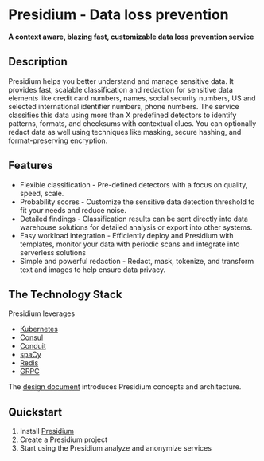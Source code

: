 # Presidium - Data loss prevention
**A context aware, blazing fast, customizable data loss prevention service**

## Description

Presidium helps you better understand and manage sensitive data. It provides fast, scalable classification and redaction for sensitive data elements like credit card numbers, names, social security numbers, US and selected international identifier numbers, phone numbers. The service classifies this data using more than X predefined detectors to identify patterns, formats, and checksums with contextual clues. You can optionally redact data as well using techniques like masking, secure hashing, and format-preserving encryption.

## Features

* Flexible classification - Pre-defined detectors with a focus on quality, speed, scale.
* Probability scores - Customize the sensitive data detection threshold to fit your needs and reduce noise.
* Detailed findings - Classification results can be sent directly into data warehouse solutions for detailed analysis or export into other systems.
* Easy workload integration - Efficiently deploy and Presidium with templates, monitor your data with periodic scans and integrate into serverless solutions
* Simple and powerful redaction - Redact, mask, tokenize, and transform text and images to help ensure data privacy.

## The Technology Stack
Presidium leverages 

* [Kubernetes](https://kubernetes.io/)
* [Consul](https://www.consul.io/)
* [Conduit](https://conduit.io/)
* [spaCy](https://spacy.io/)
* [Redis](https://redis.io/)
* [GRPC](https://grpc.io)


The [design document](/docs/design.MD) introduces Presidium concepts and architecture.

## Quickstart

1. Install [Presidium](docs/installation.md)
2. Create a Presidium project
3. Start using the Presidium analyze and anonymize services



